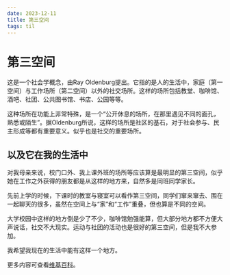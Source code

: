 ```yaml
---
date: 2023-12-11
title: 第三空间
tags: til
---
```


# 第三空间

这是一个社会学概念，由Ray Oldenburg提出。它指的是人的生活中，家庭（第一空间）与工作场所（第二空间）以外的社交场所。这样的场所包括教堂、咖啡馆、酒吧、社团、公共图书馆、书店、公园等等。

这种场所在功能上非常特殊，是一个“公开休息的场所，在那里遇见不同的面孔，熟悉或陌生”。据Oldenburg所说，这样的场所是社区的基石，对于社会参与、民主形成等都有重要意义。似乎也是社交的重要场所。

## 以及它在我的生活中

对我母亲来说，校门口外、我上课外班的场所等应该算是最明显的第三空间，似乎她在工作之外获得的朋友都是从这样的地方来，自然多是同班同学家长。

先前上学的时候，下课时的教室与寝室可以看作第三空间，同学们窜来窜去、围在一起聊天的很多，虽然在空间上与“家”和“工作”重叠，但也算是不同的空间。

大学校园中这样的地方倒是少了不少，咖啡馆勉强能算，但大部分地方都不方便大声说话，社交不大现实。运动与社团的活动也是很好的第三空间，但是我不大参加。

我希望我现在的生活中能有这样一个地方。

更多内容可查看[维基百科](https://en.wikipedia.org/wiki/Third_place)。


